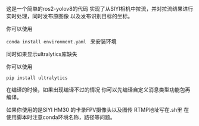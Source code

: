 这是一个简单的ros2-yolov8的代码
实现了从SIYI相机中拉流，并对拉流结果进行实时处理，同时发布原图像
以及发布识别目标的坐标。

 你可以使用

`conda install environment.yaml `
来安装环境

同时如果显示ultralytics库缺失

你可以使用

`pip install ultralytics`

在编译的时候，如果出现编译不过的情况
你可以先编译自定义消息类型功能包再编译。

如果你使用的是SIYI HM30 的卡录FPV摄像头以及图传
RTMP地址写在.sh里
在使用脚本时注意conda环境名称，路径等问题。

